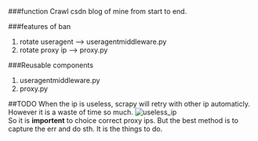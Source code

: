 ###function
Crawl csdn blog of mine from start to end.

###features of ban
1. rotate useragent --> useragentmiddleware.py
2. rotate proxy ip  --> proxy.py

###Reusable components
1. useragentmiddleware.py
2. proxy.py

##TODO
When the ip is useless, scrapy will retry with other ip automaticly. However it is a waste of time so much.
![useless_ip](https://github.com/younghz/blog-crawler/blob/master/src/useless_ip.png)     
So it is **importent** to choice correct proxy ips. But the best method is to capture the err and do sth.
 It is the things to do.
